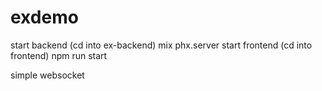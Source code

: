 # exdemo

start backend (cd into ex-backend) mix phx.server
start frontend (cd into frontend) npm run start

simple websocket